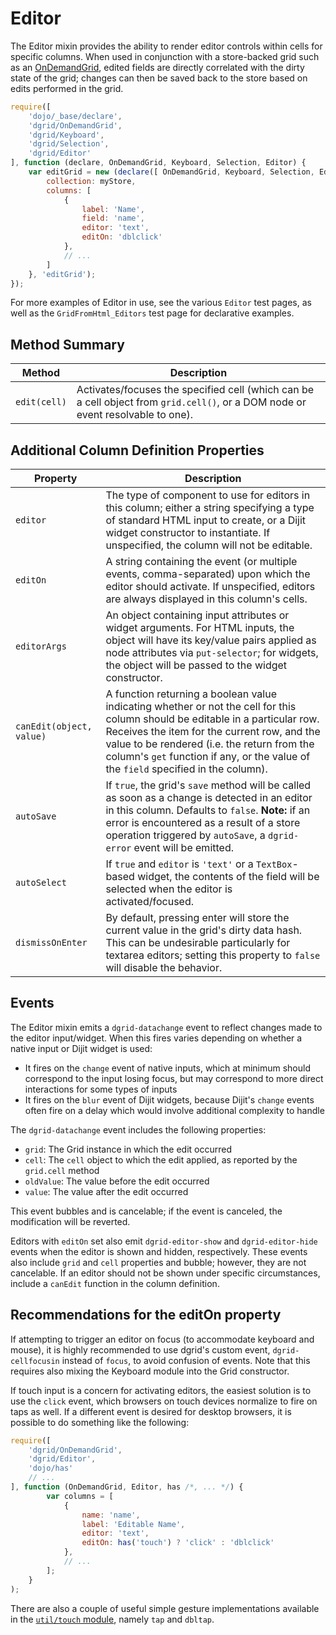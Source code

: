 # Editor

The Editor mixin provides the ability to render editor controls within cells
for specific columns. When used in conjunction with a store-backed grid such as an
[OnDemandGrid](../core-components/OnDemandList-and-OnDemandGrid.md#ondemandgrid),
edited fields are directly correlated with the dirty state of the grid; changes
can then be saved back to the store based on edits performed in the grid.

```js
require([
    'dojo/_base/declare',
    'dgrid/OnDemandGrid',
    'dgrid/Keyboard',
    'dgrid/Selection',
    'dgrid/Editor'
], function (declare, OnDemandGrid, Keyboard, Selection, Editor) {
    var editGrid = new (declare([ OnDemandGrid, Keyboard, Selection, Editor ]))({
        collection: myStore,
        columns: [
            {
                label: 'Name',
                field: 'name',
                editor: 'text',
                editOn: 'dblclick'
            },
            // ...
        ]
    }, 'editGrid');
});
```

For more examples of Editor in use, see the various `Editor` test pages, as well
as the `GridFromHtml_Editors` test page for declarative examples.

## Method Summary

Method | Description
------ | -----------
`edit(cell)` | Activates/focuses the specified cell (which can be a cell object from `grid.cell()`, or a DOM node or event resolvable to one).

## Additional Column Definition Properties

Property | Description
-------- | -----------
`editor` | The type of component to use for editors in this column; either a string specifying a type of standard HTML input to create, or a Dijit widget constructor to instantiate.  If unspecified, the column will not be editable.
`editOn` | A string containing the event (or multiple events, comma-separated) upon which the editor should activate.  If unspecified, editors are always displayed in this column's cells.
`editorArgs` | An object containing input attributes or widget arguments.  For HTML inputs, the object will have its key/value pairs applied as node attributes via `put-selector`; for widgets, the object will be passed to the widget constructor.
`canEdit(object, value)` | A function returning a boolean value indicating whether or not the cell for this column should be editable in a particular row.  Receives the item for the current row, and the value to be rendered (i.e. the return from the column's `get` function if any, or the value of the `field` specified in the column).
`autoSave` | If `true`, the grid's `save` method will be called as soon as a change is detected in an editor in this column.  Defaults to `false`. **Note:** if an error is encountered as a result of a store operation triggered by `autoSave`, a `dgrid-error` event will be emitted.
`autoSelect` | If `true` and `editor` is `'text'` or a `TextBox`-based widget, the contents of the field will be selected when the editor is activated/focused.
`dismissOnEnter` | By default, pressing enter will store the current value in the grid's dirty data hash.  This can be undesirable particularly for textarea editors; setting this property to `false` will disable the behavior.

## Events

The Editor mixin emits a `dgrid-datachange` event to reflect changes made to the editor input/widget.
When this fires varies depending on whether a native input or Dijit widget is used:

* It fires on the `change` event of native inputs, which at minimum should correspond to the input losing focus,
  but may correspond to more direct interactions for some types of inputs
* It fires on the `blur` event of Dijit widgets, because Dijit's `change` events often fire on a delay which
  would involve additional complexity to handle

The `dgrid-datachange` event includes the following properties:

* `grid`: The Grid instance in which the edit occurred
* `cell`: The `cell` object to which the edit applied, as reported by the
  `grid.cell` method
* `oldValue`: The value before the edit occurred
* `value`: The value after the edit occurred

This event bubbles and is cancelable; if the event is canceled, the modification
will be reverted.

Editors with `editOn` set also emit `dgrid-editor-show` and `dgrid-editor-hide`
events when the editor is shown and hidden, respectively. These events also
include `grid` and `cell` properties and bubble; however, they are not
cancelable. If an editor should not be shown under specific circumstances,
include a `canEdit` function in the column definition.

## Recommendations for the editOn property

If attempting to trigger an editor on focus (to accommodate keyboard and mouse),
it is highly recommended to use dgrid's custom event, `dgrid-cellfocusin`
instead of `focus`, to avoid confusion of events. Note that this requires also
mixing the Keyboard module into the Grid constructor.

If touch input is a concern for activating editors, the easiest solution is to
use the `click` event, which browsers on touch devices normalize to fire on
taps as well. If a different event is desired for desktop browsers, it is
possible to do something like the following:

```js
require([
    'dgrid/OnDemandGrid',
    'dgrid/Editor',
    'dojo/has'
    // ...
], function (OnDemandGrid, Editor, has /*, ... */) {
        var columns = [
            {
                name: 'name',
                label: 'Editable Name',
                editor: 'text',
                editOn: has('touch') ? 'click' : 'dblclick'
            },
            // ...
        ];
    }
);
```

There are also a couple of useful simple gesture implementations available in
the [`util/touch` module](../utilities/touch.md), namely `tap` and `dbltap`.

